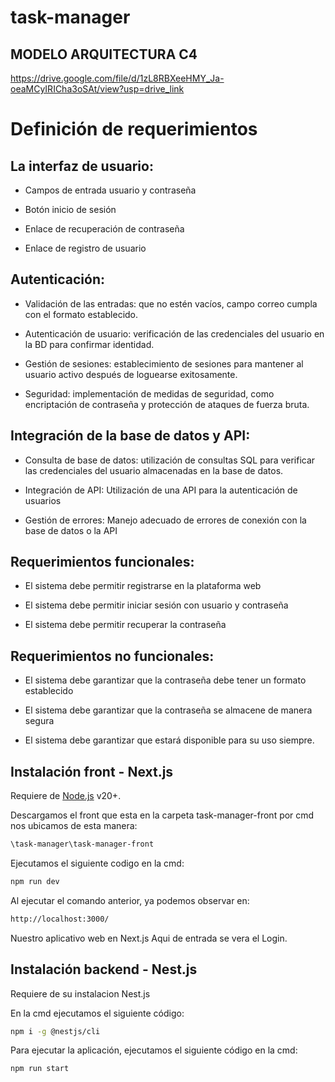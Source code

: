# task-manager

## MODELO ARQUITECTURA C4

https://drive.google.com/file/d/1zL8RBXeeHMY_Ja-oeaMCyIRICha3oSAt/view?usp=drive_link

# Definición de requerimientos 

## La interfaz de usuario: 

- Campos de entrada usuario y contraseña  

- Botón inicio de sesión 

- Enlace de recuperación de contraseña 

- Enlace de registro de usuario 

## Autenticación: 

- Validación de las entradas: que no estén vacíos, campo correo cumpla con el formato establecido. 

- Autenticación de usuario: verificación de las credenciales del usuario en la BD para confirmar identidad. 

- Gestión de sesiones: establecimiento de sesiones para mantener al usuario activo después de loguearse exitosamente. 

- Seguridad: implementación de medidas de seguridad, como encriptación de contraseña y protección de ataques de fuerza bruta. 

## Integración de la base de datos y API: 

- Consulta de base de datos: utilización de consultas SQL para verificar las credenciales del usuario almacenadas en la base de datos. 

- Integración de API: Utilización de una API para la autenticación de usuarios 

- Gestión de errores: Manejo adecuado de errores de conexión con la base de datos o la API 

## Requerimientos funcionales: 

- El sistema debe permitir registrarse en la plataforma web 

- El sistema debe permitir iniciar sesión con usuario y contraseña 

- El sistema debe permitir recuperar la contraseña  

## Requerimientos no funcionales: 

- El sistema debe garantizar que la contraseña debe tener un formato establecido  

- El sistema debe garantizar que la contraseña se almacene de manera segura 

- El sistema debe garantizar que estará disponible para su uso siempre. 



## Instalación front - Next.js

Requiere de [Node.js](https://nodejs.org/) v20+.

Descargamos el front que esta en la carpeta task-manager-front por cmd nos ubicamos de esta manera:  

```sh
\task-manager\task-manager-front
```
Ejecutamos el siguiente codigo en la cmd:

```sh
npm run dev
```
Al ejecutar el comando anterior, ya podemos observar en:

```sh
http://localhost:3000/
```

Nuestro aplicativo web en Next.js 
Aqui de entrada se vera el Login.



## Instalación backend - Nest.js

Requiere de su instalacion Nest.js

En la cmd ejecutamos el siguiente código:

```sh
npm i -g @nestjs/cli

```

Para ejecutar la aplicación, ejecutamos el siguiente código en la cmd:

```sh
npm run start

```